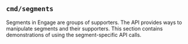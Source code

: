 ## `cmd/segments`

Segments in Engage are groups of supporters.  The API provides ways to 
manipulate segments and their supporters.  This section contains demonstrations
of using the segment-specific API calls.
